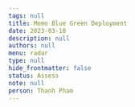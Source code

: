 ```yaml
---
tags: null
title: Memo Blue Green Deployment
date: 2023-03-10
description: null
authors: null
menu: radar
type: null
hide_frontmatter: false
status: Assess
note: null
person: Thanh Pham
---
```


